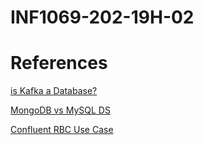 # INF1069-202-19H-02




# References

[is Kafka a Database?](https://www.youtube.com/watch?v=v2RJQELoM6Y)

[MongoDB vs MySQL DS](https://umu.diva-portal.org/smash/get/diva2:1161166/FULLTEXT01.pdf)

[Confluent RBC Use Case](https://www.youtube.com/watch?v=WTxmHHJcHRc&feature=youtu.be)

